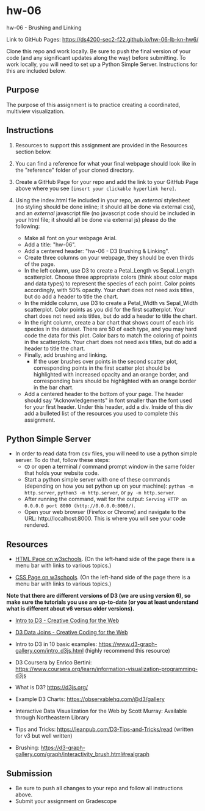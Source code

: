 # hw-06
hw-06 - Brushing and Linking

Link to GitHub Pages: https://ds4200-sec2-f22.github.io/hw-06-lb-kn-hw6/

Clone this repo and work locally. Be sure to push the final version of your code (and any significant updates along the way) before submitting. To work locally, you will need to set up a Python Simple Server. Instructions for this are included below.  

## Purpose

The purpose of this assignment is to practice creating a coordinated, multiview visualization.  

## Instructions

1. Resources to support this assignment are provided in the Resources section below.  

1. You can find a reference for what your final webpage should look like in the "reference" folder of your cloned directory. 

1. Create a GitHub Page for your repo and add the link to your GitHub Page above where you see `[insert your clickable hyperlink here]`. 

1. Using the index.html file included in your repo, an *external* stylesheet (no styling should be done inline; it should all be done via external css), and an *external* javascript file (no javascript code should be included in your html file; it should all be done via external js) please do the following: 

   - Make all font on your webpage Arial. 
   - Add a title: "hw-06".
   - Add a centered header: "hw-06 - D3 Brushing & Linking".
   - Create three columns on your webpage, they should be even thirds of the page.
   - In the left column, use D3 to create a Petal_Length vs Sepal_Length scatterplot. Choose three appropriate colors (think about color maps and data types) to represent the species of each point. Color points accordingly, with 50% opacity. Your chart does not need axis titles, but do add a header to title the chart.   
   - In the middle column, use D3 to create a Petal_Width vs Sepal_Width scatterplot. Color points as you did for the first scatterplot. Your chart does not need axis titles, but do add a header to title the chart. 
   - In the right column, create a bar chart that shows count of each iris species in the dataset. There are 50 of each type, and you may hard code the data for this plot. Color bars to match the coloring of points in the scatterplots. Your chart does not need axis titles, but do add a header to title the chart.  
   - Finally, add brushing and linking. 
      - If the user brushes over points in the second scatter plot, corresponding points in the first scatter plot should be highlighted with increased opacity and an orange border, and corresponding bars should be highlighted with an orange border in the bar chart. 
   - Add a centered header to the bottom of your page. The header should say "Acknowledgements" in font smaller than the font used for your first header. Under this header, add a div. Inside of this div add a bulleted list of the resources you used to complete this assignment.  

## Python Simple Server

- In order to read data from csv files, you will need to use a python simple server. To do that, follow these steps:
  - `CD` or open a terminal / command prompt window in the same folder that holds your website code.
  - Start a python simple server with one of these commands (depending on how you set python up on your machine): `python -m http.server`, `python3 -m http.server`, or `py -m http.server`. 
  - After running the command, wait for the output: `Serving HTTP on 0.0.0.0 port 8000 (http://0.0.0.0:8000/)`.
  - Open your web browser (Firefox or Chrome) and navigate to the URL: http://localhost:8000. This is where you will see your code rendered. 

## Resources 

* [HTML Page on w3schools](https://www.w3schools.com/html/default.asp). (On the left-hand side of the page there is a menu bar with links to various topics.) 

* [CSS Page on w3schools](https://www.w3schools.com/css/default.asp). (On the left-hand side of the page there is a menu bar with links to various topics.) 

**Note that there are different versions of D3 (we are using version 6), so make sure the tutorials you use are up-to-date (or you at least understand what is different about v6 versus older versions).**

* [Intro to D3 - Creative Coding for the Web](https://www.fluidencodings.com/teaching-materials/cc-for-the-web/v1/page.php?pid=svg)

* [D3 Data Joins - Creative Coding for the Web](https://www.fluidencodings.com/teaching-materials/cc-for-the-web/v1/page.php?pid=data-joins) 

* Intro to D3 in 10 basic examples: https://www.d3-graph-gallery.com/intro_d3js.html (highly recommend this resource)

* D3 Coursera by Enrico Bertini: https://www.coursera.org/learn/information-visualization-programming-d3js

* What is D3? https://d3js.org/

* Example D3 Charts: https://observablehq.com/@d3/gallery

* Interactive Data Visualization for the Web by Scott Murray: Available through Northeastern Library

* Tips and Tricks: https://leanpub.com/D3-Tips-and-Tricks/read (written for v3 but well written)

* Brushing: https://d3-graph-gallery.com/graph/interactivity_brush.html#realgraph 

## Submission

* Be sure to push all changes to your repo and follow all instructions above. 
* Submit your assignment on Gradescope  
